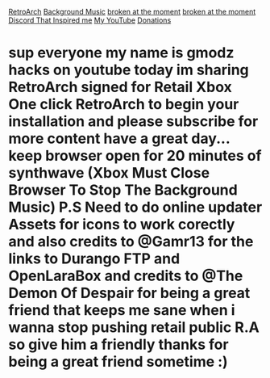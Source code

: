 <HTML>
    <BODY>
         <p>
            <a href="ms-windows-store://pdp/?productid=9P4B2SM5R989" target="_blank1">RetroArch</a>
	    <a href="https://www.youtube.com/watch?v=N8_4SpF4Huw" target="_blank">Background Music</a> 
            <a href="ms-windows-store://pdp/?productid=9NBQMPB67MN4" target="_blank2">broken at the moment</a> 
	    <a href="ms-windows-store://pdp/?productid=9NL0NZL3G4C6" target="_blank3">broken at the moment</a>
            <a href="https://discord.gg/bpkdtYqV" target="_blank4">Discord That Inspired me</a>
            <a href="https://www.youtube.com/channel/UCpGFOsTbXF837LpZEHvZCDg" target="_blank4">My YouTube</a>
	    <a href="paypal.me/gmodzhacks9935" target="_blank4">Donations</a>
			<h1>
				sup everyone my name is gmodz hacks on youtube today im sharing 
				RetroArch signed for Retail Xbox One click RetroArch to begin your installation and please 
				subscribe for more content have a great day... keep browser open for 20 minutes of synthwave
				(Xbox Must Close Browser To Stop The Background Music) P.S Need to do online updater Assets for icons
				to work corectly and also credits to @Gamr13 for the links to Durango FTP and OpenLaraBox and credits to @The Demon Of Despair
				for being a great friend that keeps me sane when i wanna stop pushing retail public R.A so give him a friendly thanks for being a great
				friend sometime :)
			 </h1>
			<embed name="Music" src="music.mp3" width="0" height="0" loop="false" autostart="true">
         </p>
    </BODY>
</HTML>
